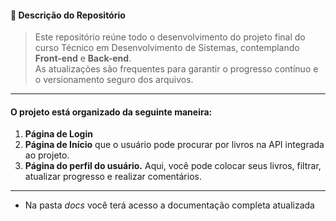 #### 📂 Descrição do Repositório

> Este repositório reúne todo o desenvolvimento do projeto final do curso Técnico em Desenvolvimento de Sistemas, contemplando **Front-end** e **Back-end**.  
As atualizações são frequentes para garantir o progresso contínuo e o versionamento seguro dos arquivos.

---
#### O projeto está organizado da seguinte maneira: 

1. **Página de Login**
2. **Página de Início** que o usuário pode procurar por livros na API integrada ao projeto.
3. **Página do perfil do usuário.** Aqui, você pode colocar seus livros, filtrar, atualizar progresso e realizar comentários.

---

- Na pasta *docs* você terá acesso a documentação completa atualizada